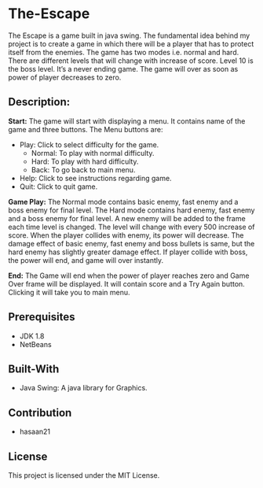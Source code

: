 # The-Escape
The Escape is a game built in java swing. The fundamental idea behind my project is to create a game in which there will be a player that has to protect itself from the enemies. The game has two modes i.e. normal and hard. There are different levels that will change with increase of score. Level 10 is the boss level. It’s a never ending game. The game will over as soon as power of player decreases to zero.

## Description:

**Start:** The game will start with displaying a menu. It contains name of the game and three buttons. The Menu buttons are:
  *	Play: Click to select difficulty for the game.
    *	Normal: To play with normal difficulty.
    *	Hard: To play with hard difficulty.
    *	Back: To go back to main menu.
  *	Help: Click to see instructions regarding game.
  *	Quit: Click to quit game.

**Game Play:** The Normal mode contains basic enemy, fast enemy and a boss enemy for final level. The Hard mode contains hard enemy, fast enemy and a boss enemy for final level. A new enemy will be added to the frame each time level is changed. The level will change with every 500 increase of score. When the player collides with enemy, its power will decrease. The damage effect of basic enemy, fast enemy and boss bullets is same, but the hard enemy has slightly greater damage effect. If player collide with boss, the power will end, and game will over instantly.

**End:** The Game will end when the power of player reaches zero and Game Over frame will be displayed. It will contain score and a Try Again button. Clicking it will take you to main menu.  

## Prerequisites

* JDK 1.8
* NetBeans

## Built-With

* Java Swing: A java library for Graphics.

## Contribution

* hasaan21

## License
This project is licensed under the MIT License. 
